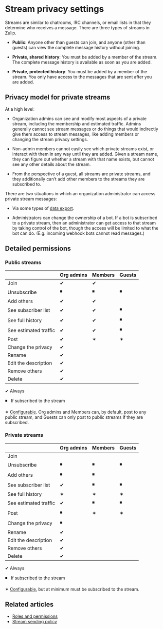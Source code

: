 # Stream privacy settings

Streams are similar to chatrooms, IRC channels, or email lists in that they
determine who receives a message. There are three types of streams in Zulip.

* **Public**: Anyone other than guests can join, and anyone (other
  than guests) can view the complete message history without joining.

* **Private, shared history**: You must be added by a member of the stream. The
  complete message history is available as soon as you are added.

* **Private, protected history**: You must be added by a member of the
  stream. You only have access to the messages that are sent after you are added.

## Privacy model for private streams

At a high level:

* Organization admins can see and modify most aspects of a private stream,
  including the membership and estimated traffic. Admins generally cannot see stream
  messages or do things that would indirectly give them access to stream
  messages, like adding members or changing the stream privacy settings.

* Non-admin members cannot easily see which private streams exist, or interact with
  them in any way until they are added. Given a stream name, they can figure
  out whether a stream with that name exists, but cannot see any other
  details about the stream.

* From the perspective of a guest, all streams are private streams, and they
  additionally can't add other members to the streams they are subscribed to.

There are two situations in which an organization administrator can access
private stream messages:

* Via some types of [data export](/help/export-your-organization).

* Administrators can change the ownership of a bot. If a bot is subscribed
  to a private stream, then an administrator can get access to that stream by
  taking control of the bot, though the access will be limited to what the
  bot can do. (E.g. incoming webhook bots cannot read messages.)

## Detailed permissions

### Public streams

|                       | Org admins | Members   | Guests
|---                    |---         |---        |---
| Join                  | &#10004;   | &#10004;  |
| Unsubscribe           | &#9726;    | &#9726;   | &#9726;
| Add others            | &#10004;   | &#10004;  |
| See subscriber list   | &#10004;   | &#10004;  | &#9726;
| See full history      | &#10004;   | &#10004;  | &#9726;
| See estimated traffic | &#10004;   | &#10004;  | &#9726;
| Post                  | &#10004;   | &#10038;  | &#10038;
| Change the privacy    | &#10004;   |           |
| Rename                | &#10004;   |           |
| Edit the description  | &#10004;   |           |
| Remove others         | &#10004;   |           |
| Delete                | &#10004;   |           |

&#10004; Always

&#9726; &nbsp; If subscribed to the stream

&#10038; [Configurable](/help/stream-sending-policy).  Org admins and
Members can, by default, post to any public stream, and Guests can
only post to public streams if they are subscribed.

### Private streams


|                       | Org admins | Members   | Guests
|---                    |---         |---        |---
| Join                  |            |           |
| Unsubscribe           | &#9726;    | &#9726;   | &#9726;
| Add others            | &#9726;    | &#9726;   |
| See subscriber list   | &#10004;   | &#9726;   | &#9726;
| See full history      | &#10038;   | &#10038;  | &#10038;
| See estimated traffic | &#10004;   | &#9726;   | &#9726;
| Post                  | &#9726;    | &#10038;  | &#10038;
| Change the privacy    | &#9726;    |           |
| Rename                | &#10004;   |           |
| Edit the description  | &#10004;   |           |
| Remove others         | &#10004;   |           |
| Delete                | &#10004;   |           |

&#10004; Always

&#9726; &nbsp; If subscribed to the stream

&#10038; [Configurable](/help/stream-sending-policy), but at minimum
must be subscribed to the stream.

## Related articles

* [Roles and permissions](/help/roles-and-permissions)
* [Stream sending policy](/help/stream-sending-policy)
